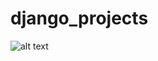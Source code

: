 # django_projects


![alt text](https://github.com/suharevA/django_projects/tree/master/coming_soon/static/img/com.png)

